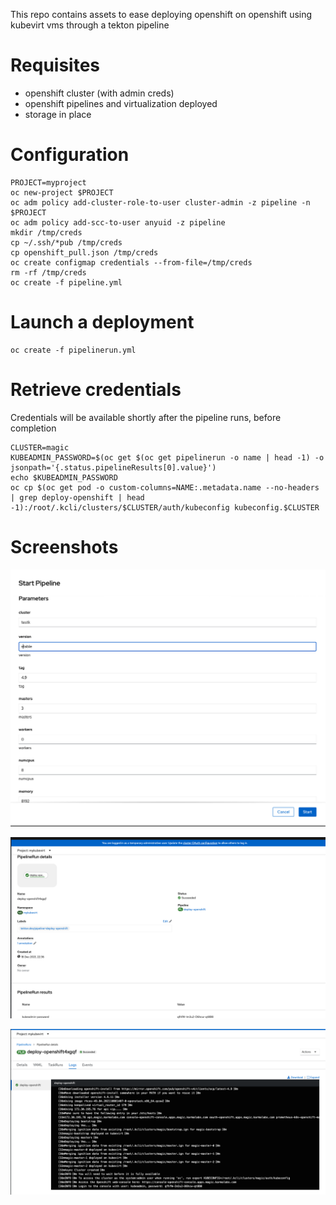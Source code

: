 This repo contains assets to ease deploying openshift on openshift using kubevirt vms through a tekton pipeline

# Requisites

- openshift cluster (with admin creds)
- openshift pipelines and virtualization deployed
- storage in place

# Configuration

```
PROJECT=myproject
oc new-project $PROJECT
oc adm policy add-cluster-role-to-user cluster-admin -z pipeline -n $PROJECT
oc adm policy add-scc-to-user anyuid -z pipeline
mkdir /tmp/creds
cp ~/.ssh/*pub /tmp/creds
cp openshift_pull.json /tmp/creds
oc create configmap credentials --from-file=/tmp/creds
rm -rf /tmp/creds
oc create -f pipeline.yml
```

# Launch a deployment

```
oc create -f pipelinerun.yml
```

# Retrieve credentials

Credentials will be available shortly after the pipeline runs, before completion

```
CLUSTER=magic
KUBEADMIN_PASSWORD=$(oc get $(oc get pipelinerun -o name | head -1) -o jsonpath='{.status.pipelineResults[0].value}')
echo $KUBEADMIN_PASSWORD
oc cp $(oc get pod -o custom-columns=NAME:.metadata.name --no-headers | grep deploy-openshift | head -1):/root/.kcli/clusters/$CLUSTER/auth/kubeconfig kubeconfig.$CLUSTER
```

# Screenshots

![wizard](01.png)


![exec](02.png)


![details](03.png)
